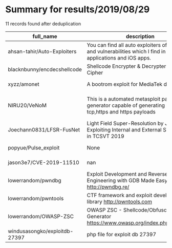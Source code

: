 
# Summary for results/2019/08/29
    
11 records found after deduplication

| full_name | description | html_url | matched_list | matched_count | pushed_at | size | stargazers_count | language | forks_count |
|-------------------------------|------------------------------------------------------------------------------------------------------------------|--------------------------------------------------|---------------------------------------------|-----------------|---------------------------|--------|--------------------|------------|---------------|
| ahsan-tahir/Auto-Exploiters | You can find all auto exploiters of the 0days and vulnerabilities which I find in web-applications and iOS apps. | https://github.com/ahsan-tahir/Auto-Exploiters | ['exploit'] | 1 | 2019-08-29 17:28:30+00:00 | 2 | 2 | Python | 1 |
| blacknbunny/encdecshellcode | Shellcode Encrypter & Decrypter via XOR Cipher | https://github.com/blacknbunny/encdecshellcode | ['shellcode'] | 1 | 2019-08-29 11:19:17+00:00 | 14 | 33 | Python | 9 |
| xyzz/amonet | A bootrom exploit for MediaTek devices | https://github.com/xyzz/amonet | ['exploit'] | 1 | 2019-08-29 22:32:16+00:00 | 83 | 100 | C | 34 |
| NIRU20/VeNoM | This is a automated metasploit payload generator capable of generating reverse tcp,https and https payloads | https://github.com/NIRU20/VeNoM | ['metasploit module OR metasploit payload'] | 1 | 2019-08-29 14:54:40+00:00 | 5 | 0 | Shell | 0 |
| Joechann0831/LFSR-FusNet | Light Field Super-Resolution by Jointly Exploiting Internal and External Similarities in TCSVT 2019 | https://github.com/Joechann0831/LFSR-FusNet | ['exploit'] | 1 | 2019-08-29 07:52:06+00:00 | 4470 | 6 | | 2 |
| popyue/Pulse_exploit | None | https://github.com/popyue/Pulse_exploit | ['exploit'] | 1 | 2019-08-29 01:44:23+00:00 | 1 | 1 | Python | 0 |
| jason3e7/CVE-2019-11510 | nan | https://github.com/jason3e7/CVE-2019-11510 | ['cve-2'] | 1 | 2019-08-29 07:28:52+00:00 | 0 | 0 | nan | 0 |
| lowerrandom/pwndbg | Exploit Development and Reverse Engineering with GDB Made Easy http://pwndbg.re/ | https://github.com/lowerrandom/pwndbg | ['exploit'] | 1 | 2019-08-29 07:50:10+00:00 | 6534 | 0 | Python | 0 |
| lowerrandom/pwntools | CTF framework and exploit development library http://pwntools.com | https://github.com/lowerrandom/pwntools | ['exploit'] | 1 | 2019-08-29 07:53:37+00:00 | 21689 | 0 | Python | 0 |
| lowerrandom/OWASP-ZSC | OWASP ZSC - Shellcode/Obfuscate Code Generator https://www.owasp.org/index.php/OWASP… | https://github.com/lowerrandom/OWASP-ZSC | ['shellcode'] | 1 | 2019-08-29 08:20:59+00:00 | 3366 | 0 | Python | 0 |
| windusasongko/exploitdb-27397 | php file for exploit db 27397 | https://github.com/windusasongko/exploitdb-27397 | ['exploit'] | 1 | 2019-08-29 15:04:44+00:00 | 2 | 0 | C | 0 |
